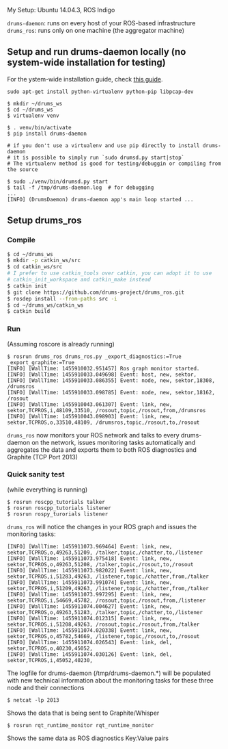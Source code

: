My Setup: Ubuntu 14.04.3, ROS Indigo

`drums-daemon`: runs on every host of your ROS-based infrastructure
`drums_ros`: runs only on one machine (the aggregator machine)

## Setup and run drums-daemon locally (no system-wide installation for testing)

For the ystem-wide installation guide, check [this guide](http://drums-project.github.io/drums_daemon.html#installation).

```
sudo apt-get install python-virtualenv python-pip libpcap-dev

$ mkdir ~/drums_ws
$ cd ~/drums_ws
$ virtualenv venv

$ . venv/bin/activate
$ pip install drums-daemon

# if you don't use a virtualenv and use pip directly to install drums-daemon
# it is possible to simply run `sudo drumsd.py start|stop`
# The virtualenv method is good for testing/debuggin or compiling from the source

$ sudo ./venv/bin/drumsd.py start
$ tail -f /tmp/drums-daemon.log  # for debugging
...
[INFO] (DrumsDaemon) drums-daemon app's main loop started ...
```

## Setup drums_ros


### Compile

```bash
$ cd ~/drums_ws
$ mkdir -p catkin_ws/src
$ cd catkin_ws/src
# I prefer to use catkin_tools over catkin, you can adopt it to use
# catkin_init_workspace and catkin_make instead
$ catkin init
$ git clone https://github.com/drums-project/drums_ros.git
$ rosdep install --from-paths src -i
$ cd ~/drums_ws/catkin_ws
$ catkin build
```

### Run

(Assuming roscore is already running)

```
$ rosrun drums_ros drums_ros.py _export_diagnostics:=True _export_graphite:=True
[INFO] [WallTime: 1455910032.951457] Ros graph monitor started.
[INFO] [WallTime: 1455910033.049698] Event: host, new, sektor,
[INFO] [WallTime: 1455910033.086355] Event: node, new, sektor,18308, /drumsros
[INFO] [WallTime: 1455910033.098785] Event: node, new, sektor,18162, /rosout
[INFO] [WallTime: 1455910043.061307] Event: link, new, sektor,TCPROS,i,48109,33510, /rosout,topic,/rosout,from,/drumsros
[INFO] [WallTime: 1455910043.098903] Event: link, new, sektor,TCPROS,o,33510,48109, /drumsros,topic,/rosout,to,/rosout
```

`drums_ros` now monitors your ROS network and talks to every drums-daemon on the network, issues monitoring tasks automatically and aggregates the data and exports them to both ROS diagnostics and Graphite (TCP Port 2013)


### Quick sanity test

(while everything is running)

```
$ rosrun roscpp_tutorials talker
$ rosrun roscpp_tutorials listener
$ rosrun rospy_turorials listener
```

`drums_ros` will  notice the changes in your ROS graph and issues the monitoring tasks:

```
[INFO] [WallTime: 1455911073.969464] Event: link, new, sektor,TCPROS,o,49263,51209, /talker,topic,/chatter,to,/listener
[INFO] [WallTime: 1455911073.975418] Event: link, new, sektor,TCPROS,o,49263,51208, /talker,topic,/rosout,to,/rosout
[INFO] [WallTime: 1455911073.982022] Event: link, new, sektor,TCPROS,i,51283,49263, /listener,topic,/chatter,from,/talker
[INFO] [WallTime: 1455911073.991074] Event: link, new, sektor,TCPROS,i,51209,49263, /listener,topic,/chatter,from,/talker
[INFO] [WallTime: 1455911073.997295] Event: link, new, sektor,TCPROS,i,54669,45782, /rosout,topic,/rosout,from,/listener
[INFO] [WallTime: 1455911074.004627] Event: link, new, sektor,TCPROS,o,49263,51283, /talker,topic,/chatter,to,/listener
[INFO] [WallTime: 1455911074.012315] Event: link, new, sektor,TCPROS,i,51208,49263, /rosout,topic,/rosout,from,/talker
[INFO] [WallTime: 1455911074.020338] Event: link, new, sektor,TCPROS,o,45782,54669, /listener,topic,/rosout,to,/rosout
[INFO] [WallTime: 1455911074.026543] Event: link, del, sektor,TCPROS,o,40230,45052,
[INFO] [WallTime: 1455911074.030126] Event: link, del, sektor,TCPROS,i,45052,40230,
```

The logfile for drums-daemon (/tmp/drums-daemon.*) will be populated with new technical information about the monitoring tasks for these three node and their connections

    $ netcat -lp 2013

Shows the data that is being sent to Graphite/Whisper

    $ rosrun rqt_runtime_monitor rqt_runtime_monitor

Shows the same data as ROS diagnostics Key:Value pairs
